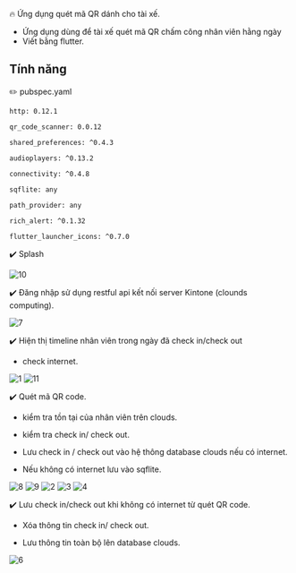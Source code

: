 🔥 Ứng dụng quét mã QR dánh cho tài xế.

- Ứng dụng dùng để tài xế quét mã QR chấm công nhân viên hằng ngày
- Viết bằng flutter.

## Tính năng

✏️ pubspec.yaml

    http: 0.12.1

    qr_code_scanner: 0.0.12

    shared_preferences: ^0.4.3

    audioplayers: ^0.13.2

    connectivity: ^0.4.8

    sqflite: any

    path_provider: any

    rich_alert: ^0.1.32

    flutter_launcher_icons: ^0.7.0
    
  ✔️ Splash
  
  ![10](https://user-images.githubusercontent.com/46096171/198833627-3d4aac55-eaa5-41e4-8561-41dac50d6a40.jpg)
  
  ✔️ Đăng nhập sử dụng restful api kết nối server Kintone (clounds computing).
  
  ![7](https://user-images.githubusercontent.com/46096171/198834209-62794987-79f5-4377-90e8-d02b05fa6875.jpg)

  ✔️ Hiện thị timeline nhân viên trong ngày đã check in/check out 
  
  - check internet.
      
   ![1](https://user-images.githubusercontent.com/46096171/198834221-b13eff85-dc47-47ee-9cc6-8e11bff738b2.jpg)
   ![11](https://user-images.githubusercontent.com/46096171/198834226-fdf70f46-91ad-4e17-9c1c-2c49db9bcb66.jpg)
  
  ✔️ Quét mã QR code.
  
  - kiểm tra tồn tại của nhân viên trên clouds.
    
  - kiểm tra check in/ check out.
    
  - Lưu check in / check out vào hệ thông database clouds nếu có internet.
    
  - Nếu không có internet lưu vào sqflite.
    
![8](https://user-images.githubusercontent.com/46096171/198834261-a799c5ef-19f0-4ab2-ae84-a63654f3e7c6.jpg)
![9](https://user-images.githubusercontent.com/46096171/198834263-7d39fa98-17b4-4bd1-98dc-e8d5d96f1aaf.jpg)
![2](https://user-images.githubusercontent.com/46096171/198834265-69d326eb-ea57-4360-97f2-6ff51c590b71.jpg)
![3](https://user-images.githubusercontent.com/46096171/198834266-08611899-930e-4288-9a66-57c124d458d1.jpg)
![4](https://user-images.githubusercontent.com/46096171/198834269-7c866c15-43bf-493a-945f-182d9f0e9daf.jpg)

  ✔️ Lưu check in/check out khi không có internet từ quét QR code.
  
  - Xóa thông tin check in/ check out.
    
  - Lưu thông tin toàn bộ lên database clouds.
  
![6](https://user-images.githubusercontent.com/46096171/198834448-0b80a987-c373-4aab-a808-22d9f36b87cc.jpg)



